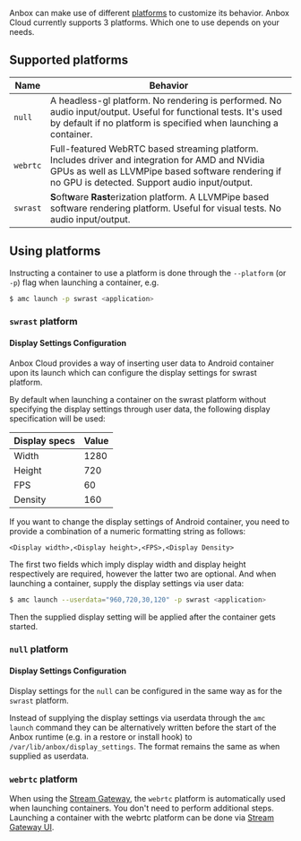 Anbox can make use of different [platforms](https://oem-share.canonical.com/partners/indore/share/docs/1.7/en/sdk/anbox/) to customize its behavior. Anbox Cloud currently supports 3 platforms. Which one to use depends on your needs.

## Supported platforms

| Name     	| Behavior                                                                                                                                            	|
|----------	|-----------------------------------------------------------------------------------------------------------------------------------------------------	|
| `null`   	|  A headless-gl platform. No rendering is performed. No audio input/output. Useful for functional tests. It's used by default if no platform is specified when launching a container.                                                                       	|
| `webrtc` 	| Full-featured WebRTC based streaming platform. Includes driver and integration for AMD and NVidia GPUs as well as LLVMPipe based software rendering if no GPU is detected.  Support audio input/output.	|
| `swrast` 	| **S**oft**w**are **Rast**erization platform. A LLVMPipe based software rendering platform. Useful for visual tests. No audio input/output.                                                               	|

## Using platforms

Instructing a container to use a platform is done through the `--platform` (or `-p`) flag when launching a container, e.g.

```bash
$ amc launch -p swrast <application>
```

### `swrast` platform
#### Display Settings Configuration

Anbox Cloud provides a way of inserting user data to Android container upon its launch which can configure the display settings for swrast platform.

By default when launching a container on the swrast platform without specifying the display settings through user data, the following display specification will be used: 

Display specs   | Value
----------------|-------
Width           | 1280
Height          | 720
FPS             | 60
Density         | 160

If you want to change the display settings of Android container, you need to provide a combination of a numeric formatting string as follows:

```
<Display width>,<Display height>,<FPS>,<Display Density>
```

The first two fields which imply display width and display height respectively are required, however the latter two are optional.
And when launching a container, supply the display settings via user data:

```bash
$ amc launch --userdata="960,720,30,120" -p swrast <application>
```

Then the supplied display setting will be applied after the container gets started.

### `null` platform
#### Display Settings Configuration

Display settings for the `null` can be configured in the same way as for the `swrast` platform.

Instead of supplying the display settings via userdata through the `amc launch` command they can be alternatively written before the start of the Anbox runtime (e.g. in a restore or install hook) to `/var/lib/anbox/display_settings`. The format remains the same as when supplied as userdata.

### `webrtc` platform

When using the [Stream Gateway](https://discourse.ubuntu.com/t/streaming-android-applications/17769), the `webrtc` platform is automatically used when launching containers. You don't need to perform additional steps. Launching a container with the webrtc platform can be done via [Stream Gateway UI](https://anbox-cloud.io/docs/manage/getting-started).
